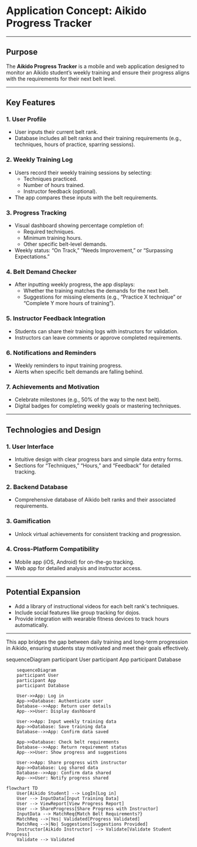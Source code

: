 # Application Concept: **Aikido Progress Tracker**

---

## **Purpose**  
The **Aikido Progress Tracker** is a mobile and web application designed to monitor an Aikido student’s weekly training and ensure their progress aligns with the requirements for their next belt level.

---

## **Key Features**

### 1. **User Profile**
- User inputs their current belt rank.
- Database includes all belt ranks and their training requirements (e.g., techniques, hours of practice, sparring sessions).

### 2. **Weekly Training Log**
- Users record their weekly training sessions by selecting:
  - Techniques practiced.
  - Number of hours trained.
  - Instructor feedback (optional).
- The app compares these inputs with the belt requirements.

### 3. **Progress Tracking**
- Visual dashboard showing percentage completion of:
  - Required techniques.
  - Minimum training hours.
  - Other specific belt-level demands.
- Weekly status: “On Track,” “Needs Improvement,” or “Surpassing Expectations.”

### 4. **Belt Demand Checker**
- After inputting weekly progress, the app displays:
  - Whether the training matches the demands for the next belt.
  - Suggestions for missing elements (e.g., “Practice X technique” or “Complete Y more hours of training”).

### 5. **Instructor Feedback Integration**
- Students can share their training logs with instructors for validation.
- Instructors can leave comments or approve completed requirements.

### 6. **Notifications and Reminders**
- Weekly reminders to input training progress.
- Alerts when specific belt demands are falling behind.

### 7. **Achievements and Motivation**
- Celebrate milestones (e.g., 50% of the way to the next belt).
- Digital badges for completing weekly goals or mastering techniques.

---

## **Technologies and Design**

### 1. **User Interface**
- Intuitive design with clear progress bars and simple data entry forms.
- Sections for “Techniques,” “Hours,” and “Feedback” for detailed tracking.

### 2. **Backend Database**
- Comprehensive database of Aikido belt ranks and their associated requirements.

### 3. **Gamification**
- Unlock virtual achievements for consistent tracking and progression.

### 4. **Cross-Platform Compatibility**
- Mobile app (iOS, Android) for on-the-go tracking.
- Web app for detailed analysis and instructor access.

---

## **Potential Expansion**
- Add a library of instructional videos for each belt rank's techniques.
- Include social features like group tracking for dojos.
- Provide integration with wearable fitness devices to track hours automatically.

---

This app bridges the gap between daily training and long-term progression in Aikido, ensuring students stay motivated and meet their goals effectively.




sequenceDiagram
    participant User
    participant App
    participant Database
````mermaid
    sequenceDiagram
    participant User
    participant App
    participant Database

    User->>App: Log in
    App->>Database: Authenticate user
    Database-->>App: Return user details
    App-->>User: Display dashboard

    User->>App: Input weekly training data
    App->>Database: Save training data
    Database-->>App: Confirm data saved

    App->>Database: Check belt requirements
    Database-->>App: Return requirement status
    App-->>User: Show progress and suggestions

    User->>App: Share progress with instructor
    App->>Database: Log shared data
    Database-->>App: Confirm data shared
    App-->>User: Notify progress shared

````

````mermaid
flowchart TD
    User[Aikido Student] --> LogIn[Log in]
    User --> InputData[Input Training Data]
    User --> ViewReport[View Progress Report]
    User --> ShareProgress[Share Progress with Instructor]
    InputData --> MatchReq{Match Belt Requirements?}
    MatchReq -->|Yes| Validated[Progress Validated]
    MatchReq -->|No| Suggestions[Suggestions Provided]
    Instructor[Aikido Instructor] --> Validate[Validate Student Progress]
    Validate --> Validated


````
